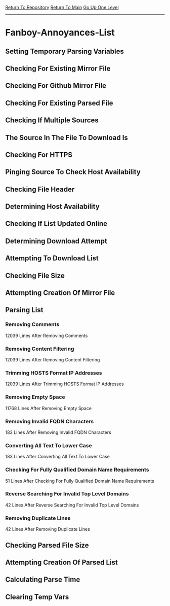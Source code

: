 [Return To Repository](https://github.com/deathbybandaid/piholeparser/)
[Return To Main](https://github.com/deathbybandaid/piholeparser/blob/master/RecentRunLogs/Mainlog.md)
[Go Up One Level](https://github.com/deathbybandaid/piholeparser/blob/master/RecentRunLogs/TopLevelScripts/30-Processing-External-Blacklists.md)
____________________________________
# Fanboy-Annoyances-List
## Setting Temporary Parsing Variables
## Checking For Existing Mirror File
## Checking For Github Mirror File
## Checking For Existing Parsed File
## Checking If Multiple Sources
## The Source In The File To Download Is
## Checking For HTTPS
## Pinging Source To Check Host Availability
## Checking File Header
## Determining Host Availability
## Checking If List Updated Online
## Determining Download Attempt
## Attempting To Download List
## Checking File Size
## Attempting Creation Of Mirror File
## Parsing List
### Removing Comments
12039 Lines After Removing Comments
### Removing Content Filtering
12039 Lines After Removing Content Filtering
### Trimming HOSTS Format IP Addresses
12039 Lines After Trimming HOSTS Format IP Addresses
### Removing Empty Space
11768 Lines After Removing Empty Space
### Removing Invalid FQDN Characters
183 Lines After Removing Invalid FQDN Characters
### Converting All Text To Lower Case
183 Lines After Converting All Text To Lower Case
### Checking For Fully Qualified Domain Name Requirements
51 Lines After Checking For Fully Qualified Domain Name Requirements
### Reverse Searching For Invalid Top Level Domains
42 Lines After Reverse Searching For Invalid Top Level Domains
### Removing Duplicate Lines
42 Lines After Removing Duplicate Lines
## Checking Parsed File Size
## Attempting Creation Of Parsed List
## Calculating Parse Time
## Clearing Temp Vars
